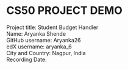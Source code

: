 # CS50 PROJECT DEMO

Project title: Student Budget Handler  
Name: Aryanka Shende  
GitHub username: Aryanka26  
edX username: aryanka_6  
City and Country: Nagpur, India  
Recording Date: 